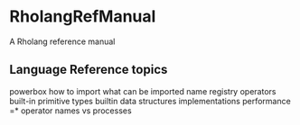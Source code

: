 # RholangRefManual
A Rholang reference manual

## Language Reference topics

powerbox
  how to import
  what can be imported
name registry
operators
built-in primitive types
builtin data structures
  implementations
  performance
=* operator
names vs processes
